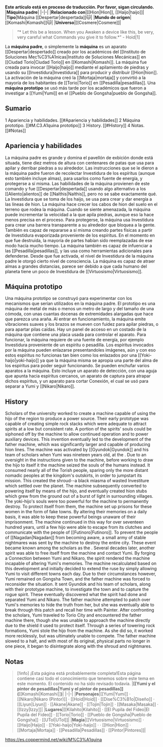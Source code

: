 **Este artículo está en proceso de traducción. Por favor, sigan circulando.**
|**Máquina padre**|
|-|-|
|**Relacionado con**|[[Hion\|Hion]], [[Haijo\|haijo]]|
|**Tipo**|Máquina [[Despertar\|despertada]]🐱︎|
|**Mundo de origen**|[[Komashi\|Komashi]]🐱︎|
|**Universo**|[[Cosmere\|Cosmere]]|

>“* Let this be a lesson. When you Awaken a device like this, be very, very careful what Commands you give it to follow.*”
\- Hoid[1]


La **máquina padre**, o simplemente la **máquina** es un aparato [[Despertar\|despertado]] creado por los académicos del [[Instituto de Soluciones Mec%C3%A1nicas\|Instituto de Soluciones Mecánicas]] en [[Ciudad Torio\|Ciudad Torio]] en [[Komashi\|Komashi]]. La máquina fue creada para invocar [[Haijo\|haijo]] mediante el apilamiento de piedras y usando su [[Investidura\|Investidura]] para producir y distribuir [[Hion\|hion]]. La activación de la máquina creó la [[Mortaja\|mortaja]] y convirtió a la mayoría de los habitantes de [[Torio\|Torio]] en [[Pesadilla\|pesadillas]].
Una **máquina prototipo** se usó más tarde por los académicos que fueron a investigar a [[Yumi\|Yumi]] en el [[Pueblo de Gongsha\|pueblo de Gongsha]].

## Sumario

1 Apariencia y habilidades. [[#Apariencia y habilidades]] 
2 Máquina prototipo. [[#M.C3.A1quina prototipo]] 
3 History. [[#History]] 
4 Notas. [[#Notas]] 


## Apariencia y habilidades
La máquina padre es grande y domina el pavellón de exbición donde está situada, tiene diez metros de altura con centenares de patas que usa para apilar y derribar piedras a su alrededor.
Las instrucciones que se le dieron a la máquina padre fueron de recolectar Investidura de los espíritus (aunque esto también incluye almas), para usarlos como fuente de energía, y protegerse a sí misma. Las habilidades de la máquina provienen de este comando y fue [[Despertar\|despertada]] usando algo alternativo a los [[Aliento\|alientos]] de [[Nalthis\|Nalthis]], pero no se sabe exactamente qué. La Investidura que se toma de los haijo, se usa para crear y dar energía a las líneas de hion. La máquina hace crecer los cabos de hion del suelo en el terreno que rodea la máquina.
Cuando se siente amenazada, la máquina puede incrementar la velocidad a la que apila piedras, aunque eso la hace menos precisa en el proceso. Para protegerse, la máquina usa Investidura para crear una barrera transparente a su alrededor que bloquea a la gente. También es capaz de repararse a sí misma creando partes físicas a partir de Investidura evaporizada proveniente de los espíritus. En el momento en que fue destruida, la mayoría de partes habían sido reemplazadas de ese modo hacía mucho tiempo. La máquina también es capaz de infuenciar a las [[Pesadilla\|pesadillas]], y las usa como herramientas adicionales para defenderse. Desde que fue activada, el nivel de Investidura de la máquina padre le otorgó cierto nivel de consciencia.
La máquina es capaz de atraer almas a grandes distancias, parece ser debido a que cada humano del planeta tiene un poco de Investidura de [[Virtuosismo\|Virtuosismo]].

## Máquina prototipo
Una máquina prototipo se construyó para experimentar con los mecanismos que serían utilizados en la máquina padre. El prototipo es una máquina de metal de más o menos un metro de largo y del tamaño de una cómoda, con unas cuantas docenas de extremidades alargadas que hace que parezca una araña. Al entrar en funcionamiento, la máquina emite vibraciones suaves y los brazos se mueven con fuidez para apilar piedras, o para apartar pilas caídas. Hay un panel de acceso en un costado de la máquina que contiene una placa usada para controlar el aparato. Para funcionar, la máquina requiere de una fuente de energía, por ejemplo Investidura proveniente de un espíritu o pesadilla. Los espíritus invocados por la máquina pueden enlazarse presentandoles imágenes, aún y con eso estos espíritus no funcionas tan bien como los enlazados por una [[Yoki-haijo\|yoki-haijo]] ya que la máquina misma se apropia una parte del alma de los espíritus para poder seguir funcionando.
Se pueden enchufar varios aparatos a la máquina. Esto incluye un aparato de detección, con una aguja que apunta hacia espíritus cercanos, un aparato de captura para atrapar dichos espíritus, y un aparato para cortar Conexión, el cual se usó para separar a Yumi y [[Nikaro\|Nikaro]].

## History
Scholars of the  university worked to create a machine capable of using the hijo of the region to produce a power source. Their early prototype was capable of creating simple rock stacks which were adequate to attract spirits at a low but consistent rate. A portion of the spirits' souls could be siphoned off by the machine to allow continued operation and to power auxiliary devices. This invention eventually led to the development of the father machine, which was significantly larger and capable of producing hion lines.
The machine was activated by [[Gyundok\|Gyundok]] and his team of scholars when Yumi was nineteen years old, at the . Due to an oversight in the instructions given to the machine, before working to draw the hijo to itself it the machine seized the souls of the humans instead. It consumed nearly all of the Torish people, sparing only the more distant nomadic peoples at the kingdom's outskirts, in order to jumpstart its mission. This created the shroud--a black miasma of wasted Investiture which settled over the planet. The machine subsequently converted to powering itself by means of the hijo, and eventually created hion stubs which grew from the ground out of a burst of light in surrounding villages.
The yoki-hijo's souls were too powerful for the machine to permanently destroy. To protect itself from them, the machine set up prisons for these women in the form of fake towns. By altering their memories on a daily basis, it was able to keep these powerful beings unaware of their imprisonment.
The machine continued in this way for over seventeen hundred years, until a few hijo were able to escape from its clutches and communicate with the people of [[Futinoro\|Futinoro]]. To prevent the people of [[Nagadan\|Nagadan]] from becoming aware, a small army of stable nightmares was sent by the machine to destroy the entire city. These event became known among the scholars as the .
Several decades later, another spirit was able to free itself from the machine and contact Yumi. By forging a Connection between Yumi and Nikaro, the spirit rendered the machine incapable of altering Yumi's memories. The machine recalculated based on this development and initially decided to extend the ruse by simply allowing Yumi to visit different towns each day. Due to their circumstances however, Yumi remained on Gongsha Town, and the father machine was forced to reconsider the situation. It sent Gyundok and his team of scholars, along with their prototype machine, to investigate the town and to capture the rogue spirit. These eventually discovered what the spirit had done and separated Yumi and Nikaro.
The father machine attempted to patch over Yumi's memories to hide the truth from her, but she was eventually able to break through this patch and recall her time with Painter. After confronting the scholars, Yumi traveled to Torio City and encountered the father machine there, though she was unable to approach the machine directly due to the shield it used to protect itself. Through a series of towering rock formations, Yumi stole the hijo from the machine. As she did so, it worked more recklessly, but was ultimately unable to compete. The father machine slowed to a halt, and with most of its original, physical parts no longer in one piece, it began to disintegrate along with the shroud and nightmares.

## Notas

> [!info] ¡Esta página está probablemente completa!Esta página contiene casi todo el conocimiento que tenemos sobre este tema en este momento.
El contenido no ha sido revisado todavía.
|**[[Yumi y el pintor de pesadillas\|Yumi y el pintor de pesadillas]] (**[[Komashi\|Komashi]]**)**|
|-|-|
|**Personajes**|[[Yumi\|Yumi]] · [[Nikaro\|Nikaro (Pintor)]] · [[Hoid\|Hoid]] · [[Dise%C3%B1o\|Diseño]] · [[Liyun\|Liyun]] · [[Akane\|Akane]] · [[Tojin\|Tojin]] · [[Masaka\|Masaka]] · [[Izzy\|Izzy]]|
|**Lugares**|[[Kilahito\|Kilahito]] · [[El Pupila del Fideo\|El Pupila del Fideo]] · [[Torio\|Torio]] · [[Pueblo de Gongsha\|Pueblo de Gongsha]] · [[UTol\|UTol]]|
|**Magia**|[[Virtuosismo\|Virtuosismo]] · [[Haijo\|Haijo]] · [[Yoki-haijo\|Yoki-haijo]] ·  · [[Hion\|Hion]] · [[Mortaja\|Mortaja]] · [[Pesadilla\|Pesadillas]] · [[Pintor\|Pintores]]|



https://es.coppermind.net/wiki/M%C3%A1quina